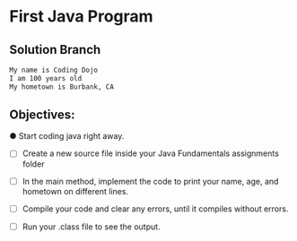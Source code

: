 # First Java Program

## Solution Branch

```bash
My name is Coding Dojo
I am 100 years old
My hometown is Burbank, CA
```

## Objectives:
● Start coding java right away.

- [ ] Create a new source file inside your Java Fundamentals assignments folder

- [ ] In the main method, implement the code to print your name, age, and hometown on different lines.

- [ ] Compile your code and clear any errors, until it compiles without errors.

- [ ] Run your .class file to see the output.